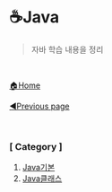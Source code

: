 # ☕Java

> 자바 학습 내용을 정리

<br>

[🏠Home](https://github.com/batboy118/Study_Note)

[◀Previous page ](../README.md)

<br>

### [ Category ]

1. [Java기본](01.Java기본.md)
2. [Java클래스](02.Java클래스.md)